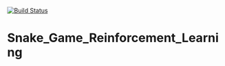 [![Build Status](https://travis-ci.org/KordianD/Snake_Game_Reinforcement_Learning.svg?branch=master)](https://travis-ci.org/KordianD/Snake_Game_Reinforcement_Learning)

# Snake_Game_Reinforcement_Learning